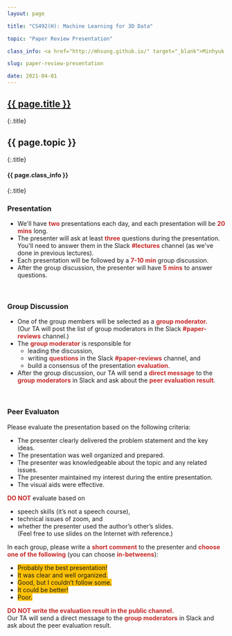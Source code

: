 ```yaml
---
layout: page

title: "CS492(H): Machine Learning for 3D Data"

topic: "Paper Review Presentation"

class_info: <a href="http://mhsung.github.io/" target="_blank">Minhyuk Sung</a>, <a href="https://www.kaist.ac.kr/" target="_blank">KAIST</a>, Spring 2021

slug: paper-review-presentation

date: 2021-04-01
---
```



## <a href="{{site.baseurl}}/{{page.path}}/../" target="_blank">{{ page.title }}</a>
{:.title}
## {{ page.topic }}
{:.title}
#### {{ page.class_info }}
{:.title}
<br />


<style>
em { font-style: normal; font-weight: bold; color: #C62828 }
h { background-color:#FFC107 }
</style>


### Presentation
- We'll have *two* presentations each day, and each presentation will be *20 mins* long.
- The presenter will ask at least *three* questions during the presentation.<br>
You'll need to answer them in the Slack *#lectures* channel (as we've done in previous lectures).
- Each presentation will be followed by a *7-10 min* group discussion.
- After the group discussion, the presenter will have *5 mins* to answer questions.
<br />

### Group Discussion
- One of the group members will be selected as a *group moderator.*<br>
(Our TA will post the list of group moderators in the Slack *#paper-reviews* channel.)
- The *group moderator* is responsible for
    - leading the discussion,
    - writing *questions* in the Slack *#paper-reviews* channel, and
    - build a consensus of the presentation *evaluation*.
- After the group discussion, our TA will send a *direct message* to the *group moderators* in Slack and ask about the *peer evaluation result*.
<br />


### Peer Evaluaton
Please evaluate the presentation based on the following criteria:

- The presenter clearly delivered the problem statement and the key ideas.
- The presentation was well organized and prepared.
- The presenter was knowledgeable about the topic and any related issues.
- The presenter maintained my interest during the entire presentation.
- The visual aids were effective.

*DO NOT* evaluate based on
- speech skills (it’s not a speech course),
- technical issues of zoom, and
- whether the presenter used the author’s other’s slides.<br>
(Feel free to use slides on the Internet with reference.)

In each group, please write a *short comment* to the presenter and *choose one of the following* (you can choose *in-betweens*):
- <h>Probably the best presentation!</h>
- <h>It was clear and well organized.</h>
- <h>Good, but I couldn’t follow some.</h>
- <h>It could be better!</h>
- <h>Poor.</h>

*DO NOT write the evaluation result in the public channel.*<br>
Our TA will send a direct message to the *group moderators* in Slack and ask about the peer evaluation result.
<br />

<br />

